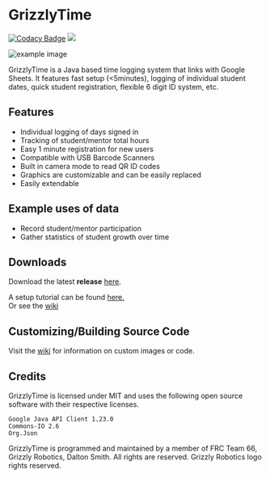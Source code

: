 # GrizzlyTime

[![Codacy Badge](https://api.codacy.com/project/badge/Grade/4aa6c7f1b32d4d0da74b7ba17558e17b)](https://app.codacy.com/app/gamefollower26/GrizzlyTime-JavaFX?utm_source=github.com&utm_medium=referral&utm_content=Daltz333/GrizzlyTime-JavaFX&utm_campaign=Badge_Grade_Dashboard)
<a href="https://github.com/badges/shields/graphs/contributors" alt="Contributors">
   <img src="https://ci.appveyor.com/api/projects/status/4969habs84m6dyv8?svg=true" />
</a>
        
 
![example image](https://raw.githubusercontent.com/Daltz333/GrizzlyTime-JavaFX/master/wiki_images/main_screen.png)

GrizzlyTime is a Java based time logging system that links with Google Sheets. It features fast setup (<5minutes), logging of individual student dates, quick student registration, flexible 6 digit ID system, etc.

## Features
- Individual logging of days signed in
- Tracking of student/mentor total hours
- Easy 1 minute registration for new users
- Compatible with USB Barcode Scanners
- Built in camera mode to read QR ID codes
- Graphics are customizable and can be easily replaced
- Easily extendable

## Example uses of data
- Record student/mentor participation
- Gather statistics of student growth over time

## Downloads
Download the latest **release** [here](https://github.com/Daltz333/GrizzlyTime-JavaFX/releases/latest "here").

A setup tutorial can be found [here.](https://www.youtube.com/watch?v=Cnrck_dascw "here.")  
Or see the [wiki](https://github.com/Daltz333/GrizzlyTime-JavaFX/wiki "wiki")

## Customizing/Building Source Code
Visit the [wiki](https://github.com/Daltz333/GrizzlyTime-JavaFX/wiki "wiki") for information on custom images or code.

## Credits
GrizzlyTime is licensed under MIT and uses the following open source software with their respective licenses.
```
Google Java API Client 1.23.0
Commons-IO 2.6
Org.Json
```

GrizzlyTime is programmed and maintained by a member of FRC Team 66, Grizzly Robotics, Dalton Smith. All rights are reserved. Grizzly Robotics logo rights reserved.
